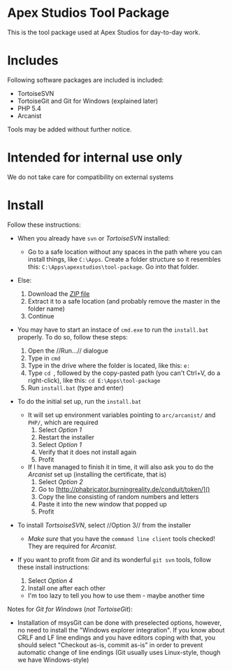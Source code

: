 Apex Studios Tool Package
=========================

This is the tool package used at Apex Studios for day-to-day work.

Includes
========

Following software packages are included is included:

 - TortoiseSVN
 - TortoiseGit and Git for Windows (explained later)
 - PHP 5.4
 - Arcanist

Tools may be added without further notice.

Intended for internal use only
==============================

We do not take care for compatibility on external systems

Install
=======

Follow these instructions:

 - When you already have `svn` or _TortoiseSVN_ installed:
   - Go to a safe location without any spaces in the path where you can install things, like `C:\Apps`. Create a folder structure so it resembles this: `C:\Apps\apexstudios\tool-package`. Go into that folder.
 - Else:
   1. Download the [_ZIP_ file](https://github.com/apexstudios/tool-package/archive/master.zip)
   2. Extract it to a safe location (and probably remove the master in the folder name)
   3. Continue

 - You may have to start an instace of `cmd.exe` to run the `install.bat` properly. To do so, follow these steps:
   1. Open the //Run...// dialogue
   2. Type in `cmd`
   3. Type in the drive where the folder is located, like this: `e:`
   4. Type `cd `, followed by the copy-pasted path (you can't Ctrl+V, do a right-click), like this: `cd E:\Apps\tool-package`
   5. Run `install.bat` (type and enter)

 - To do the initial set up, run the `install.bat`
   - It will set up environment variables pointing to `arc/arcanist/` and `PHP/`, which are required
     1. Select _Option 1_
     2. Restart the installer
     3. Select _Option 1_
     4. Verify that it does not install again
     5. Profit
   - If I have managed to finish it in time, it will also ask you to do the _Arcanist_ set up (installing the
     certificate, that is)
     1. Select _Option 2_
     2. Go to [http://phabricator.burningreality.de/conduit/token/]()
     3. Copy the line consisting of random numbers and letters
     4. Paste it into the new window that popped up
     5. Profit

 - To install _TortsoiseSVN_, select //Option 3// from the installer
   - *Make sure* that you have the `command line client` tools checked! They are required for _Arcanist_.

 - If you want to profit from _Git_ and its wonderful `git svn` tools, follow these install instructions:
   1. Select _Option 4_
   2. Install one after each other
   - I'm too lazy to tell you how to use them - maybe another time

Notes for _Git for Windows_ (*not* _TortoiseGit_):
 - Installation of msysGit can be done with preselected options, however, no need to install the "Windows explorer integration". If you know about CRLF and LF line endings and you have editors coping with that, you should select "Checkout as-is, commit as-is" in order to prevent automatic change of line endings (Git usually uses Linux-style, though we have Windows-style)
